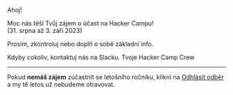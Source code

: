 Ahoj!

Moc nás těší Tvůj zájem o účast na Hacker Campu!  
(31. srpna až 3. září 2023)

Prosím, zkontroluj nebo doplň o sobě základní info.

Kdyby cokoliv, kontaktuj nás na Slacku. Tvoje Hacker Camp Crew

* * *

Pokud **nemáš zájem** zúčastnit se letošního ročníku, klikni na [Odhlásit odběr](javascript:optout()) 
a my tě letos už nebudeme otravovat.
